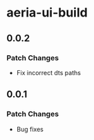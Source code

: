 # aeria-ui-build

## 0.0.2

### Patch Changes

- Fix incorrect dts paths

## 0.0.1

### Patch Changes

- Bug fixes
